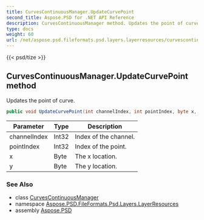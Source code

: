 ```yaml
---
title: CurvesContinuousManager.UpdateCurvePoint
second_title: Aspose.PSD for .NET API Reference
description: CurvesContinuousManager method. Updates the point of curve
type: docs
weight: 60
url: /net/aspose.psd.fileformats.psd.layers.layerresources/curvescontinuousmanager/updatecurvepoint/
---
```

{{< psd/tize >}}
## CurvesContinuousManager.UpdateCurvePoint method

Updates the point of curve.

```csharp
public void UpdateCurvePoint(int channelIndex, int pointIndex, byte x, byte y)
```

| Parameter | Type | Description |
| --- | --- | --- |
| channelIndex | Int32 | Index of the channel. |
| pointIndex | Int32 | Index of the point. |
| x | Byte | The x location. |
| y | Byte | The y location. |

### See Also

* class [CurvesContinuousManager](../)
* namespace [Aspose.PSD.FileFormats.Psd.Layers.LayerResources](../../curvescontinuousmanager/)
* assembly [Aspose.PSD](../../../)


